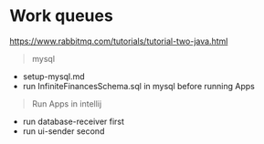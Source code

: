 # Work queues

https://www.rabbitmq.com/tutorials/tutorial-two-java.html

> mysql

- setup-mysql.md
- run InfiniteFinancesSchema.sql in mysql before running Apps

> Run Apps in intellij

- run database-receiver first
- run ui-sender second
